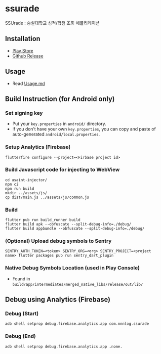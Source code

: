 # ssurade
SSUrade : 숭실대학교 성적/학점 조회 애플리케이션

## Installation
* [Play Store](https://play.google.com/store/apps/details?id=com.nnnlog.ssurade)
* [Github Release](https://github.com/nnnlog/ssurade/releases)

## Usage
* Read [Usage.md](./USAGE.md)

## Build Instruction (for Android only)
### Set signing key
* Put your `key.properties` in `android/` directory.
* If you don't have your own `key.properties`, you can copy and paste of auto-generated `android/local.properties`.

### Setup Analytics (Firebase)
```shell
flutterfire configure --project=<Firbase project id>
```

### Build Javascript code for injecting to WebView
```shell
cd usaint-injector/
npm ci
npm run build
mkdir ../assets/js/
cp dist/main.js ../assets/js/common.js
```

### Build
```shell
flutter pub run build_runner build
flutter build apk --obfuscate --split-debug-info=./debug/
flutter build appbundle --obfuscate --split-debug-info=./debug/
```

### (Optional) Upload debug symbols to Sentry
```shell
SENTRY_AUTH_TOKEN=<token> SENTRY_ORG=<org> SENTRY_PROJECT=<project name> flutter packages pub run sentry_dart_plugin
```

### Native Debug Symbols Location (used in Play Console)
* Found in `build/app/intermediates/merged_native_libs/release/out/lib/`

## Debug using Analytics (Firebase)
### Debug (Start)
```shell
adb shell setprop debug.firebase.analytics.app com.nnnlog.ssurade
```

### Debug (End)
```shell
adb shell setprop debug.firebase.analytics.app .none.
```
